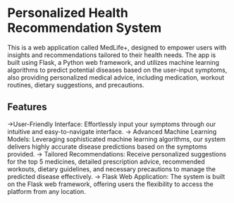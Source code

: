 # Personalized Health Recommendation System 

This is a web application called MedLife+, designed to empower users with insights and recommendations tailored to their health needs. The app is built using Flask, a Python web framework, and utilizes machine learning algorithms to predict potential diseases based on the user-input symptoms, also providing personalized medical advice, including medication, workout routines, dietary suggestions, and precautions. 

## Features
->User-Friendly Interface: Effortlessly input your symptoms through our intuitive and easy-to-navigate interface.
-> Advanced Machine Learning Models: Leveraging sophisticated machine learning algorithms, our system delivers highly accurate disease predictions based on the symptoms provided.
-> Tailored Recommendations: Receive personalized suggestions for the top 5 medicines, detailed prescription advice, recommended workouts, dietary guidelines, and necessary precautions to manage the predicted disease effectively.
-> Flask Web Application: The system is built on the Flask web framework, offering users the flexibility to access the platform from any location.
